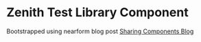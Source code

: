 # Zenith Test Library Component

Bootstrapped using nearform blog post
[Sharing Components Blog](http://nearform.com/blog/sharing-react-components-with-lerna)
